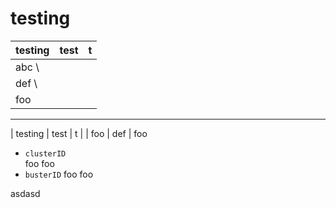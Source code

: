 # testing

| testing | test | t |
| --- | --- | --- |
| abc \
  | def \
  | foo |

- - -

| testing | test | t |
| foo | def | foo

- `clusterID`<br>
  foo foo
- `busterID`
  foo foo

asdasd
